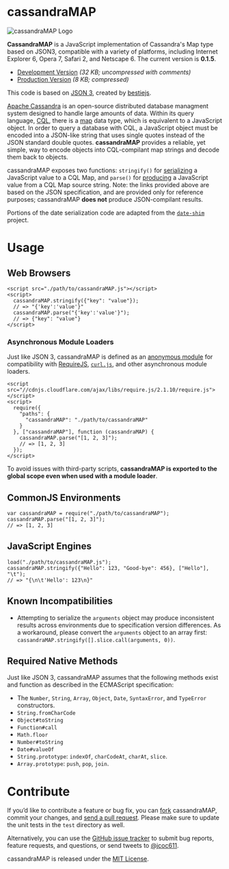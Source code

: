 # cassandraMAP #

![cassandraMAP Logo](http://s21.postimg.org/qvtt7xjqf/cassandra_MAP.png)

**CassandraMAP** is a JavaScript implementation of Cassandra's Map type based on JSON3, compatible with a variety of platforms, including Internet Explorer 6, Opera 7, Safari 2, and Netscape 6. The current version is **0.1.5**.

- [Development Version](http://static.jousst.com/js/cassandraMap-0.1.5.js) *(32 KB; uncompressed with comments)*
- [Production Version](http://static.jousst.com/js/cassandraMAP-0.1.5.min.js) *(8 KB; compressed)*

This code is based on [JSON 3](http://github.com/bestiejs/json3), created by [bestiejs](http://github.com/bestiejs).

[Apache Cassandra](http://cassandra.apache.org/) is an open-source distributed database managment system designed to handle large amounts of data. Within its query language, [CQL](http://www.datastax.com/documentation/cql/3.1/cql/cql_using/about_cql_c.html), there is a [map](http://www.datastax.com/documentation/cql/3.0/cql/cql_using/use_map_t.html) data type, which is equivalent to a JavaScript object. In order to query a database with CQL, a JavaScript object must be encoded into a JSON-like string that uses single quotes instead of the JSON standard double quotes. **cassandraMAP** provides a reliable, yet simple, way to encode objects into CQL-compilant map strings and decode them back to objects.  

cassandraMAP exposes two functions: `stringify()` for [serializing](https://developer.mozilla.org/en/JavaScript/Reference/Global_Objects/JSON/stringify) a JavaScript value to a CQL Map, and `parse()` for [producing](https://developer.mozilla.org/en/JavaScript/Reference/Global_Objects/JSON/parse) a JavaScript value from a CQL Map source string. Note: the links provided above are based on the JSON specification, and are provided only for reference purposes; cassandraMAP **does not** produce JSON-compilant results.

Portions of the date serialization code are adapted from the [`date-shim`](https://github.com/Yaffle/date-shim) project.

# Usage #

## Web Browsers

    <script src="./path/to/cassandraMAP.js"></script>
    <script>
      cassandraMAP.stringify({"key": "value"});
      // => "{'key':'value'}"
      cassandraMAP.parse("{'key':'value'}");
      // => {"key": "value"}
    </script>

### Asynchronous Module Loaders

Just like JSON 3, cassandraMAP is defined as an [anonymous module](https://github.com/amdjs/amdjs-api/wiki/AMD#define-function-) for compatibility with [RequireJS](http://requirejs.org/), [`curl.js`](https://github.com/cujojs/curl), and other asynchronous module loaders.

    <script src="//cdnjs.cloudflare.com/ajax/libs/require.js/2.1.10/require.js"></script>
    <script>
      require({
        "paths": {
          "cassandraMAP": "./path/to/cassandraMAP"
        }
      }, ["cassandraMAP"], function (cassandraMAP) {
        cassandraMAP.parse("[1, 2, 3]");
        // => [1, 2, 3]
      });
    </script>

To avoid issues with third-party scripts, **cassandraMAP is exported to the global scope even when used with a module loader**.

## CommonJS Environments

    var cassandraMAP = require("./path/to/cassandraMAP");
    cassandraMAP.parse("[1, 2, 3]");
    // => [1, 2, 3]

## JavaScript Engines

    load("./path/to/cassandraMAP.js");
    cassandraMAP.stringify({"Hello": 123, "Good-bye": 456}, ["Hello"], "\t");
    // => "{\n\t'Hello': 123\n}"


## Known Incompatibilities

* Attempting to serialize the `arguments` object may produce inconsistent results across environments due to specification version differences. As a workaround, please convert the `arguments` object to an array first: `cassandraMAP.stringify([].slice.call(arguments, 0))`.

## Required Native Methods

Just like JSON 3, cassandraMAP assumes that the following methods exist and function as described in the ECMAScript specification:

- The `Number`, `String`, `Array`, `Object`, `Date`, `SyntaxError`, and `TypeError` constructors.
- `String.fromCharCode`
- `Object#toString`
- `Function#call`
- `Math.floor`
- `Number#toString`
- `Date#valueOf`
- `String.prototype`: `indexOf`, `charCodeAt`, `charAt`, `slice`.
- `Array.prototype`: `push`, `pop`, `join`.

# Contribute #

If you’d like to contribute a feature or bug fix, you can [fork](https://help.github.com/fork-a-repo/) cassandraMAP, commit your changes, and [send a pull request](https://help.github.com/send-pull-requests/). Please make sure to update the unit tests in the `test` directory as well.

Alternatively, you can use the [GitHub issue tracker](https://github.com/jcoc611/cassandraMAP/issues) to submit bug reports, feature requests, and questions, or send tweets to [@jcoc611](https://twitter.com/jcoc611).

cassandraMAP is released under the [MIT License](http://kit.mit-license.org/).
